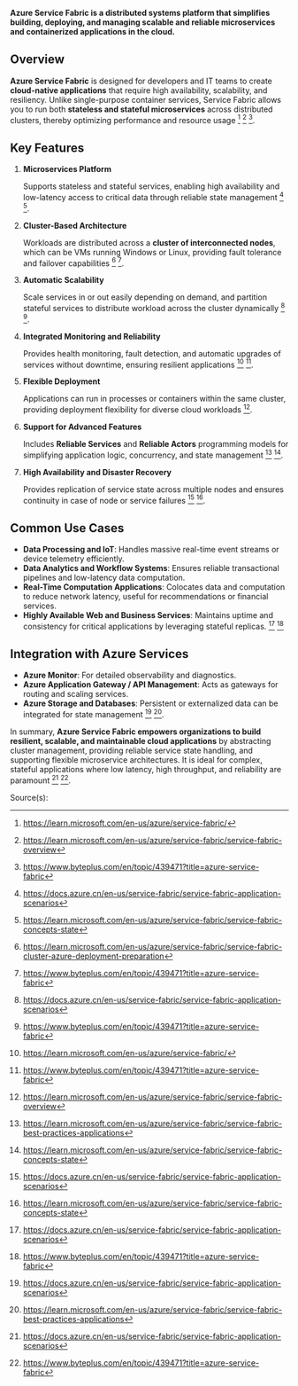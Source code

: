 **Azure Service Fabric is a distributed systems platform that simplifies building, deploying, and managing scalable and reliable microservices and containerized applications in the cloud.**
  
  
  
## Overview  
**Azure Service Fabric** is designed for developers and IT teams to create **cloud-native applications** that require high availability, scalability, and resiliency. Unlike single-purpose container services, Service Fabric allows you to run both **stateless and stateful microservices** across distributed clusters, thereby optimizing performance and resource usage [^4^] [^5^] [^9^].
## Key Features  
1. **Microservices Platform**    
  
   Supports stateless and stateful services, enabling high availability and low-latency access to critical data through reliable state management [^2^] [^7^].
2. **Cluster-Based Architecture**    
  
   Workloads are distributed across a **cluster of interconnected nodes**, which can be VMs running Windows or Linux, providing fault tolerance and failover capabilities [^1^] [^9^].
3. **Automatic Scalability**    
  
   Scale services in or out easily depending on demand, and partition stateful services to distribute workload across the cluster dynamically [^2^] [^9^].
4. **Integrated Monitoring and Reliability**    
  
   Provides health monitoring, fault detection, and automatic upgrades of services without downtime, ensuring resilient applications [^4^] [^9^].
5. **Flexible Deployment**    
  
   Applications can run in processes or containers within the same cluster, providing deployment flexibility for diverse cloud workloads [^5^].
6. **Support for Advanced Features**    
  
   Includes **Reliable Services** and **Reliable Actors** programming models for simplifying application logic, concurrency, and state management [^6^] [^7^].
7. **High Availability and Disaster Recovery**    
  
   Provides replication of service state across multiple nodes and ensures continuity in case of node or service failures [^2^] [^7^].
## Common Use Cases  
- **Data Processing and IoT**: Handles massive real-time event streams or device telemetry efficiently.    
- **Data Analytics and Workflow Systems**: Ensures reliable transactional pipelines and low-latency data computation.    
- **Real-Time Computation Applications**: Colocates data and computation to reduce network latency, useful for recommendations or financial services.    
- **Highly Available Web and Business Services**: Maintains uptime and consistency for critical applications by leveraging stateful replicas. [^2^] [^9^]  
  
## Integration with Azure Services  
- **Azure Monitor**: For detailed observability and diagnostics.    
- **Azure Application Gateway / API Management**: Acts as gateways for routing and scaling services.    
- **Azure Storage and Databases**: Persistent or externalized data can be integrated for state management [^2^] [^6^].  
  
In summary, **Azure Service Fabric empowers organizations to build resilient, scalable, and maintainable cloud applications** by abstracting cluster management, providing reliable service state handling, and supporting flexible microservice architectures. It is ideal for complex, stateful applications where low latency, high throughput, and reliability are paramount [^2^] [^9^].


Source(s):  
[^1^]: https://learn.microsoft.com/en-us/azure/service-fabric/service-fabric-cluster-azure-deployment-preparation  
[^2^]: https://docs.azure.cn/en-us/service-fabric/service-fabric-application-scenarios  
[^4^]: https://learn.microsoft.com/en-us/azure/service-fabric/  
[^5^]: https://learn.microsoft.com/en-us/azure/service-fabric/service-fabric-overview  
[^6^]: https://learn.microsoft.com/en-us/azure/service-fabric/service-fabric-best-practices-applications  
[^7^]: https://learn.microsoft.com/en-us/azure/service-fabric/service-fabric-concepts-state  
[^9^]: https://www.byteplus.com/en/topic/439471?title=azure-service-fabric